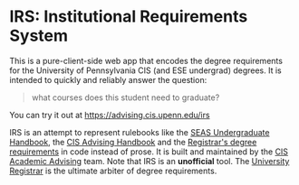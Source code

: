 # IRS: Institutional Requirements System

This is a pure-client-side web app that encodes the degree requirements for the University of Pennsylvania CIS (and ESE undergrad) degrees. 
It is intended to quickly and reliably answer the question: 
> what courses does this student need to graduate?

You can try it out at https://advising.cis.upenn.edu/irs

IRS is an attempt to represent rulebooks like the [SEAS Undergraduate Handbook](https://ugrad.seas.upenn.edu/student-handbook/), the [CIS Advising Handbook](https://advising.cis.upenn.edu) and the [Registrar's degree requirements](https://catalog.upenn.edu/undergraduate/engineering-applied-science/majors/) in code instead of prose. It is built and maintained by the [CIS Academic Advising](https://www.cis.upenn.edu/undergraduate/advising/) team. Note that IRS is an **unofficial** tool. The [University Registrar](https://catalog.upenn.edu/undergraduate/engineering-applied-science/majors/) is the ultimate arbiter of degree requirements.
